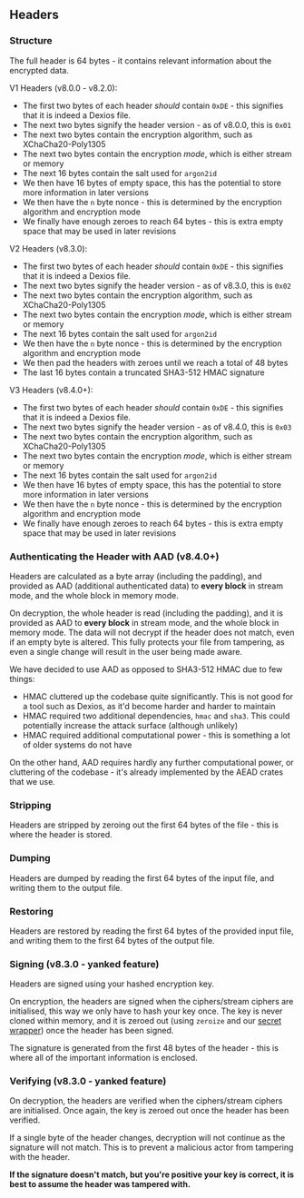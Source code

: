 ## Headers

### Structure

The full header is 64 bytes - it contains relevant information about the encrypted data.

V1 Headers (v8.0.0 - v8.2.0):

* The first two bytes of each header *should* contain `0xDE` - this signifies that it is indeed a Dexios file.
* The next two bytes signify the header version - as of v8.0.0, this is `0x01`
* The next two bytes contain the encryption algorithm, such as XChaCha20-Poly1305
* The next two bytes contain the encryption *mode*, which is either stream or memory
* The next 16 bytes contain the salt used for `argon2id`
* We then have 16 bytes of empty space, this has the potential to store more information in later versions
* We then have the `n` byte nonce - this is determined by the encryption algorithm and encryption mode
* We finally have enough zeroes to reach 64 bytes - this is extra empty space that may be used in later revisions

V2 Headers (v8.3.0):

* The first two bytes of each header *should* contain `0xDE` - this signifies that it is indeed a Dexios file.
* The next two bytes signify the header version - as of v8.3.0, this is `0x02`
* The next two bytes contain the encryption algorithm, such as XChaCha20-Poly1305
* The next two bytes contain the encryption *mode*, which is either stream or memory
* The next 16 bytes contain the salt used for `argon2id`
* We then have the `n` byte nonce - this is determined by the encryption algorithm and encryption mode
* We then pad the headers with zeroes until we reach a total of 48 bytes
* The last 16 bytes contain a truncated SHA3-512 HMAC signature

V3 Headers (v8.4.0+):

* The first two bytes of each header *should* contain `0xDE` - this signifies that it is indeed a Dexios file.
* The next two bytes signify the header version - as of v8.4.0, this is `0x03`
* The next two bytes contain the encryption algorithm, such as XChaCha20-Poly1305
* The next two bytes contain the encryption *mode*, which is either stream or memory
* The next 16 bytes contain the salt used for `argon2id`
* We then have 16 bytes of empty space, this has the potential to store more information in later versions
* We then have the `n` byte nonce - this is determined by the encryption algorithm and encryption mode
* We finally have enough zeroes to reach 64 bytes - this is extra empty space that may be used in later revisions

### Authenticating the Header with AAD (v8.4.0+)

Headers are calculated as a byte array (including the padding), and provided as AAD (additional authenticated data) to **every block** in stream mode, and the whole block in memory mode.

On decryption, the whole header is read (including the padding), and it is provided as AAD to **every block** in stream mode, and the whole block in memory mode. The data will not decrypt if the header does not match, even if an empty byte is altered. This fully protects your file from tampering, as even a single change will result in the user being made aware.

We have decided to use AAD as opposed to SHA3-512 HMAC due to few things:

* HMAC cluttered up the codebase quite significantly. This is not good for a tool such as Dexios, as it'd become harder and harder to maintain
* HMAC required two additional dependencies, `hmac` and `sha3`. This could potentially increase the attack surface (although unlikely)
* HMAC required additional computational power - this is something a lot of older systems do not have

On the other hand, AAD requires hardly any further computational power, or cluttering of the codebase - it's already implemented by the AEAD crates that we use.

### Stripping

Headers are stripped by zeroing out the first 64 bytes of the file - this is where the header is stored.

### Dumping

Headers are dumped by reading the first 64 bytes of the input file, and writing them to the output file.

### Restoring

Headers are restored by reading the first 64 bytes of the provided input file, and writing them to the first 64 bytes of the output file.

### Signing (v8.3.0 - yanked feature)

Headers are signed using your hashed encryption key.

On encryption, the headers are signed when the ciphers/stream ciphers are initialised, this way we only have to hash your key once. The key is never cloned within memory, and it is zeroed out (using `zeroize` and our [secret wrapper](Secret-Wrapper.md)) once the header has been signed.

The signature is generated from the first 48 bytes of the header - this is where all of the important information is enclosed.

### Verifying (v8.3.0 - yanked feature)

On decryption, the headers are verified when the ciphers/stream ciphers are initialised. Once again, the key is zeroed out once the header has been verified.

If a single byte of the header changes, decryption will not continue as the signature will not match. This is to prevent a malicious actor from tampering with the header. 

**If the signature doesn't match, but you're positive your key is correct, it is best to assume the header was tampered with.**
